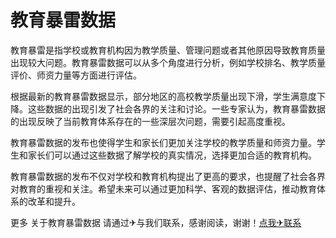 # 教育暴雷数据

教育暴雷是指学校或教育机构因为教学质量、管理问题或者其他原因导致教育质量出现较大问题。教育暴雷数据可以从多个角度进行分析，例如学校排名、教学质量评价、师资力量等方面进行评估。

根据最新的教育暴雷数据显示，部分地区的高校教学质量出现下滑，学生满意度下降。这些数据的出现引发了社会各界的关注和讨论。一些专家认为，教育暴雷数据的出现反映了当前教育体系存在的一些深层次问题，需要引起高度重视。

教育暴雷数据的发布也使得学生和家长们更加关注学校的教学质量和师资力量。学生和家长们可以通过这些数据了解学校的真实情况，选择更加合适的教育机构。

教育暴雷数据的发布不仅对学校和教育机构提出了更高的要求，也提醒了社会各界对教育的重视和关注。希望未来可以通过更加科学、客观的数据评估，推动教育体系的改革和提升。

更多 关于教育暴雷数据 请通过✈与我们联系，感谢阅读，谢谢！[点我✈联系](https://1.k02.cc)
